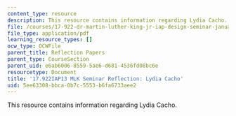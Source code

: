 ```yaml
---
content_type: resource
description: This resource contains information regarding Lydia Cacho.
file: /courses/17-922-dr-martin-luther-king-jr-iap-design-seminar-january-iap-2013/5ee63308bbca0b7c5553b6fa6733aee2_MIT17_922IAP13_RefPapr6C.pdf
file_type: application/pdf
learning_resource_types: []
ocw_type: OCWFile
parent_title: Reflection Papers
parent_type: CourseSection
parent_uid: e6ab6006-8559-5ae6-d681-4536fd08bc6e
resourcetype: Document
title: '17.922IAP13 MLK Seminar Reflection: Lydia Cacho'
uid: 5ee63308-bbca-0b7c-5553-b6fa6733aee2
---
```

This resource contains information regarding Lydia Cacho.

